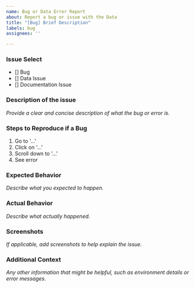 ```yaml
---
name: Bug or Data Error Report
about: Report a bug or issue with the Data
title: "[Bug] Brief Description"
labels: bug
assignees: ''

---
```


### Issue Select
- [] Bug
- [] Data Issue
- [] Documentation Issue

### Description of the issue
*Provide a clear and concise description of what the bug or error is.*

### Steps to Reproduce if a Bug
1. Go to '...'
2. Click on '...'
3. Scroll down to '...'
4. See error

### Expected Behavior
*Describe what you expected to happen.*

### Actual Behavior
*Describe what actually happened.*

### Screenshots
*If applicable, add screenshots to help explain the issue.*

### Additional Context
*Any other information that might be helpful, such as environment details or error messages.*
